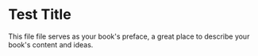 # Test Title

This file file serves as your book's preface, a great place to describe your book's content and ideas.
